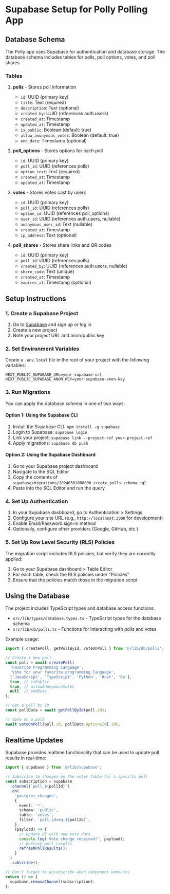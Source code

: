 # Supabase Setup for Polly Polling App

## Database Schema

The Polly app uses Supabase for authentication and database storage. The database schema includes tables for polls, poll options, votes, and poll shares.

### Tables

1. **polls** - Stores poll information
   - `id`: UUID (primary key)
   - `title`: Text (required)
   - `description`: Text (optional)
   - `created_by`: UUID (references auth.users)
   - `created_at`: Timestamp
   - `updated_at`: Timestamp
   - `is_public`: Boolean (default: true)
   - `allow_anonymous_votes`: Boolean (default: true)
   - `end_date`: Timestamp (optional)

2. **poll_options** - Stores options for each poll
   - `id`: UUID (primary key)
   - `poll_id`: UUID (references polls)
   - `option_text`: Text (required)
   - `created_at`: Timestamp
   - `updated_at`: Timestamp

3. **votes** - Stores votes cast by users
   - `id`: UUID (primary key)
   - `poll_id`: UUID (references polls)
   - `option_id`: UUID (references poll_options)
   - `user_id`: UUID (references auth.users, nullable)
   - `anonymous_user_id`: Text (nullable)
   - `created_at`: Timestamp
   - `ip_address`: Text (optional)

4. **poll_shares** - Stores share links and QR codes
   - `id`: UUID (primary key)
   - `poll_id`: UUID (references polls)
   - `created_by`: UUID (references auth.users, nullable)
   - `share_code`: Text (unique)
   - `created_at`: Timestamp
   - `expires_at`: Timestamp (optional)

## Setup Instructions

### 1. Create a Supabase Project

1. Go to [Supabase](https://supabase.com/) and sign up or log in
2. Create a new project
3. Note your project URL and anon/public key

### 2. Set Environment Variables

Create a `.env.local` file in the root of your project with the following variables:

```
NEXT_PUBLIC_SUPABASE_URL=your-supabase-url
NEXT_PUBLIC_SUPABASE_ANON_KEY=your-supabase-anon-key
```

### 3. Run Migrations

You can apply the database schema in one of two ways:

#### Option 1: Using the Supabase CLI

1. Install the Supabase CLI: `npm install -g supabase`
2. Login to Supabase: `supabase login`
3. Link your project: `supabase link --project-ref your-project-ref`
4. Apply migrations: `supabase db push`

#### Option 2: Using the Supabase Dashboard

1. Go to your Supabase project dashboard
2. Navigate to the SQL Editor
3. Copy the contents of `supabase/migrations/20240501000000_create_polls_schema.sql`
4. Paste into the SQL Editor and run the query

### 4. Set Up Authentication

1. In your Supabase dashboard, go to Authentication > Settings
2. Configure your site URL (e.g., `http://localhost:3000` for development)
3. Enable Email/Password sign-in method
4. Optionally, configure other providers (Google, GitHub, etc.)

### 5. Set Up Row Level Security (RLS) Policies

The migration script includes RLS policies, but verify they are correctly applied:

1. Go to your Supabase dashboard > Table Editor
2. For each table, check the RLS policies under "Policies"
3. Ensure that the policies match those in the migration script

## Using the Database

The project includes TypeScript types and database access functions:

- `src/lib/types/database.types.ts` - TypeScript types for the database schema
- `src/lib/db/polls.ts` - Functions for interacting with polls and votes

Example usage:

```typescript
import { createPoll, getPollById, voteOnPoll } from '@/lib/db/polls';

// Create a new poll
const poll = await createPoll(
  'Favorite Programming Language',
  'Vote for your favorite programming language',
  ['JavaScript', 'TypeScript', 'Python', 'Rust', 'Go'],
  true, // isPublic
  true, // allowAnonymousVotes
  null  // endDate
);

// Get a poll by ID
const pollData = await getPollById(poll.id);

// Vote on a poll
await voteOnPoll(poll.id, pollData.options[0].id);
```

## Realtime Updates

Supabase provides realtime functionality that can be used to update poll results in real-time:

```typescript
import { supabase } from '@/lib/supabase';

// Subscribe to changes on the votes table for a specific poll
const subscription = supabase
  .channel(`poll_${pollId}`)
  .on(
    'postgres_changes',
    {
      event: '*',
      schema: 'public',
      table: 'votes',
      filter: `poll_id=eq.${pollId}`,
    },
    (payload) => {
      // Update UI with new vote data
      console.log('Vote change received!', payload);
      // Refresh poll results
      refreshPollResults();
    }
  )
  .subscribe();

// Don't forget to unsubscribe when component unmounts
return () => {
  supabase.removeChannel(subscription);
};
```